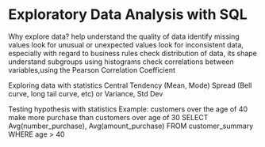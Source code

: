 # Exploratory Data Analysis with SQL
Why explore data?
help understand the quality of data
identify missing values
look for unusual or unexpected values
look for inconsistent data, especially with regard to business rules
check distribution of data, its shape
understand subgroups using histograms
check correlations between variables,using the Pearson Correlation Coefficient

Exploring data with statistics
Central Tendency (Mean, Mode)
Spread (Bell curve, long tail curve, etc) or Variance, Std Dev

Testing hypothesis with statistics
Example: customers over the age of 40 make more purchase than customers over age of 30
SELECT Avg(number_purchase), Avg(amount_purchase) FROM customer_summary WHERE age > 40
